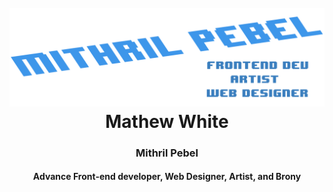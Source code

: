 <h1 align="center">
<br />
<a href="https://github.com/MithrilPebel"><img src="banner.png"></a>
<br />
Mathew White
</h1>

<h3 align="center">Mithril Pebel</h3>

<h4 align="center">Advance Front-end developer, Web Designer, Artist, and Brony</h4>